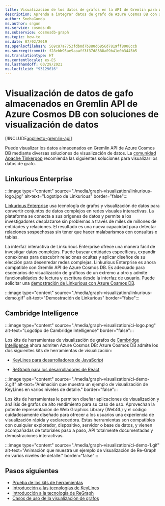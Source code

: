 ```yaml
---
title: Visualización de los datos de grafos en la API de Gremlin para Azure Cosmos DB
description: Aprenda a integrar datos de grafo de Azure Cosmos DB con soluciones de visualización (Linkurious Enterprise, Cambridge Intelligence).
author: SnehaGunda
ms.author: sngun
ms.service: cosmos-db
ms.subservice: cosmosdb-graph
ms.topic: how-to
ms.date: 07/02/2019
ms.openlocfilehash: 569c87a7753fdb0d7b880d6856d7819ff8000ccb
ms.sourcegitcommit: f28ebb95ae9aaaff3f87d8388a09b41e0b3445b5
ms.translationtype: HT
ms.contentlocale: es-ES
ms.lasthandoff: 03/29/2021
ms.locfileid: "93129616"
---
```

# <a name="visualize-graph-data-stored-in-azure-cosmos-db-gremlin-api-with-data-visualization-solutions"></a>Visualización de datos de gafo almacenados en Gremlin API de Azure Cosmos DB con soluciones de visualización de datos
[!INCLUDE[appliesto-gremlin-api](includes/appliesto-gremlin-api.md)]

Puede visualizar los datos almacenados en Gremlin API de Azure Cosmos DB mediante diversas soluciones de visualización de datos. La [comunidad Apache Tinkerpop](https://tinkerpop.apache.org/#poweredby) recomienda las siguientes soluciones para visualizar los datos de grafo.

## <a name="linkurious-enterprise"></a>Linkurious Enterprise

:::image type="content" source="./media/graph-visualization/linkurious-logo.jpg" alt-text="Logotipo de Linkurious" border="false":::

[Linkurious Enterprise](https://linkurio.us/product/) usa tecnología de grafos y visualización de datos para convertir conjuntos de datos complejos en redes visuales interactivas. La plataforma se conecta a sus orígenes de datos y permite a los investigadores desplazarse sin problemas a través de miles de millones de entidades y relaciones. El resultado es una nueva capacidad para detectar relaciones sospechosas sin tener que hacer malabarismos con consultas o tablas.

La interfaz interactiva de Linkurious Enterprise ofrece una manera fácil de investigar datos complejos. Puede buscar entidades específicas, expandir conexiones para descubrir relaciones ocultas y aplicar diseños de su elección para desenredar redes complejas. Linkurious Enterprise es ahora compatible con Gremlin API de Azure Cosmos DB. Es adecuado para escenarios de visualización de gráficos de un extremo a otro y admite funcionalidades de lectura y escritura desde la interfaz de usuario. Puede solicitar una [demostración de Linkurious con Azure Cosmos DB](https://linkurio.us/contact/).

:::image type="content" source="./media/graph-visualization/linkurious-demo.gif" alt-text="Demostración de Linkurious" border="false":::

## <a name="cambridge-intelligence"></a>Cambridge Intelligence

:::image type="content" source="./media/graph-visualization/ci-logo.png" alt-text="Logotipo de Cambridge Intelligence" border="false":::

Los kits de herramientas de visualización de grafos de [Cambridge Intelligence](https://cambridge-intelligence.com/products/) ahora admiten Azure Cosmos DB: Azure Cosmos DB admite los dos siguientes kits de herramientas de visualización:

- [KeyLines para desarrolladores de JavaScript](https://cambridge-intelligence.com/keylines/)

- [ReGraph para los desarrolladores de React](https://cambridge-intelligence.com/regraph/)

:::image type="content" source="./media/graph-visualization/ci-demo-2.gif" alt-text="Animación que muestra un ejemplo de visualización de KeyLines en varios niveles de detalle." border="false":::

Los kits de herramientas le permiten diseñar aplicaciones de visualización y análisis de grafos de alto rendimiento para su caso de uso. Aprovechan la potente representación de Web Graphics Library (WebGL) y el código cuidadosamente diseñado para ofrecer a los usuarios una experiencia de visualización rápida y esclarecedora. Estas herramientas son compatibles con cualquier explorador, dispositivo, servidor o base de datos, y vienen acompañadas de tutoriales paso a paso, API totalmente documentadas y demostraciones interactivas.

:::image type="content" source="./media/graph-visualization/ci-demo-1.gif" alt-text="Animación que muestra un ejemplo de visualización de Re-Graph en varios niveles de detalle." border="false":::


## <a name="next-steps"></a>Pasos siguientes

- [Prueba de los kits de herramientas](https://cambridge-intelligence.com/try/)
- [Introducción a las tecnologías de KeyLines](https://cambridge-intelligence.com/keylines/technology/)
- [Introducción a la tecnología de ReGraph](https://cambridge-intelligence.com/regraph/technology/)
- [Casos de uso de la visualización de grafos](https://cambridge-intelligence.com/use-cases/)
